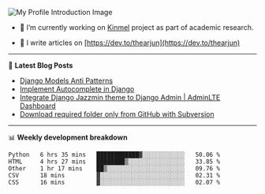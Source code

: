 ![My Profile Introduction Image](https://i.ibb.co/tLFZ15Q/gh.png)

- 🔭 I’m currently working on [Kinmel](https://github.com/thearjun/kinmel) project as part of academic research.

- 📝 I write articles on [https://dev.to/thearjun](https://dev.to/thearjun)

-------

📕 **Latest Blog Posts**
<!-- BLOG-POST-LIST:START -->
- [Django Models Anti Patterns](https://dev.to/thearjun/django-models-anti-patterns-1ma1)
- [Implement Autocomplete in Django](https://dev.to/thearjun/implement-autocomplete-in-django-3h20)
- [Integrate Django Jazzmin theme to Django Admin | AdminLTE Dashboard](https://dev.to/thearjun/integrate-django-jazzmin-theme-to-django-admin-adminlte-dashboard-5aao)
- [Download required folder only from GitHub with Subversion](https://dev.to/thearjun/download-required-folder-only-from-github-with-subversion-2gpc)
<!-- BLOG-POST-LIST:END -->

-------

📊 **Weekly development breakdown**
<!--START_SECTION:waka-->
```text
Python   6 hrs 35 mins   ████████████▓░░░░░░░░░░░░   50.06 % 
HTML     4 hrs 27 mins   ████████▒░░░░░░░░░░░░░░░░   33.85 % 
Other    1 hr 17 mins    ██▒░░░░░░░░░░░░░░░░░░░░░░   09.76 % 
CSV      18 mins         ▓░░░░░░░░░░░░░░░░░░░░░░░░   02.31 % 
CSS      16 mins         ▓░░░░░░░░░░░░░░░░░░░░░░░░   02.07 % 
```
<!--END_SECTION:waka-->
<img src='https://profile-counter.glitch.me/thearjun/count.svg' width='0px'>
